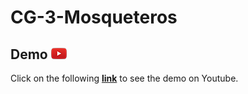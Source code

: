# CG-3-Mosqueteros

## Demo ![Youtube icon](doc/youtube_icon.png)
Click on the following [**link**](https://youtu.be/LZ0UQ9Ynly0) to see the demo on Youtube.
